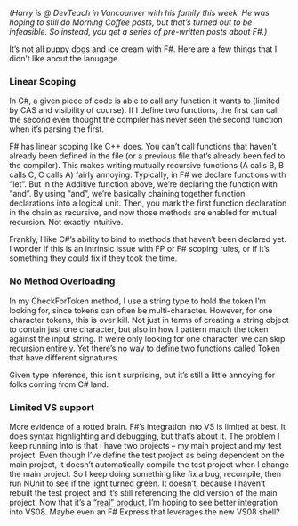 *(Harry is @ DevTeach in Vancounver with his family this week. He was
hoping to still do Morning Coffee posts, but that’s turned out to be
infeasible. So instead, you get a series of pre-written posts about
F\#.)*

It’s not all puppy dogs and ice cream with F\#. Here are a few things
that I didn’t like about the lanugage.

### Linear Scoping

In C\#, a given piece of code is able to call any function it wants to
(limited by CAS and visibility of course). If I define two functions,
the first can call the second even thought the compiler has never seen
the second function when it’s parsing the first.

F\# has linear scoping like C++ does. You can’t call functions that
haven’t already been defined in the file (or a previous file that’s
already been fed to the compiler). This makes writing mutually recursive
functions (A calls B, B calls C, C calls A) fairly annoying. Typically,
in F\# we declare functions with “let”. But in the Additive function
above, we’re declaring the function with “and”. By using “and”, we’re
basically chaining together function declarations into a logical unit.
Then, you mark the first function declaration in the chain as recursive,
and now those methods are enabled for mutual recursion. Not exactly
intuitive.

Frankly, I like C\#’s ability to bind to methods that haven’t been
declared yet. I wonder if this is an intrinsic issue with FP or F\#
scoping rules, or if it’s something they could fix if they took the
time.

### No Method Overloading

In my CheckForToken method, I use a string type to hold the token I’m
looking for, since tokens can often be multi-character. However, for one
character tokens, this is over kill. Not just in terms of creating a
string object to contain just one character, but also in how I pattern
match the token against the input string. If we’re only looking for one
character, we can skip recursion entirely. Yet there’s no way to define
two functions called Token that have different signatures.

Given type inference, this isn’t surprising, but it’s still a little
annoying for folks coming from C\# land.

### Limited VS support

More evidence of a rotted brain. F\#’s integration into VS is limited at
best. It does syntax highlighting and debugging, but that’s about it.
The problem I keep running into is that I have two projects – my main
project and my test project. Even though I’ve define the test project as
being dependent on the main project, it doesn’t automatically compile
the test project when I change the main project. So I keep doing
something like fix a bug, recompile, then run NUnit to see if the light
turned green. It doesn’t, because I haven’t rebuilt the test project and
it’s still referencing the old version of the main project. Now that
it’s a [“real”
product](http://blogs.msdn.com/dsyme/archive/2007/10/17/s-somasegar-on-taking-f-forward.aspx),
I’m hoping to see better integration into VS08. Maybe even an F\#
Express that leverages the new VS08 shell?
